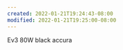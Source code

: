 ```yaml
---
created: 2022-01-21T19:24:43-08:00
modified: 2022-01-21T19:25:00-08:00
---
```


Ev3 80W black accura
